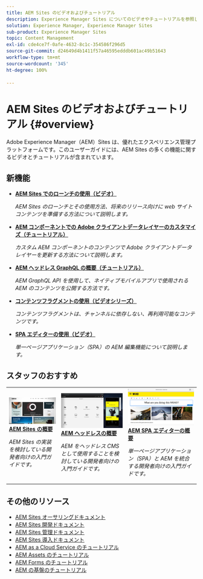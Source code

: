 ```yaml
---
title: AEM Sites のビデオおよびチュートリアル
description: Experience Manager Sites についてのビデオやチュートリアルを参照してください。AEM Sites のスタッフのおすすめと新機能をご確認ください。
solution: Experience Manager, Experience Manager Sites
sub-product: Experience Manager Sites
topic: Content Management
exl-id: cde4ce7f-0afe-4632-8c1c-354586f296d5
source-git-commit: d24649d4b1411f57a46595edddb601ac49b51643
workflow-type: tm+mt
source-wordcount: '345'
ht-degree: 100%

---
```


# AEM Sites のビデオおよびチュートリアル {#overview}

Adobe Experience Manager（AEM）Sites は、優れたエクスペリエンス管理プラットフォームです。このユーザーガイドには、AEM Sites の多くの機能に関するビデオとチュートリアルが含まれています。


<div id="whats-new-section">

## 新機能

* **[AEM Sites でのローンチの使用（ビデオ）](./page-authoring/launches.md)**

   *AEM Sites のローンチとその使用方法、将来のリリース向けに web サイトコンテンツを準備する方法について説明します。*

* **[AEM コンポーネントでの Adobe クライアントデータレイヤーのカスタマイズ（チュートリアル）](./integrations/adobe-client-data-layer/data-layer-customize.md)**

   *カスタム AEM コンポーネントのコンテンツで Adobe クライアントデータレイヤーを更新する方法について説明します。*

* **[AEM ヘッドレス GraphQL の概要（チュートリアル）](https://experienceleague.adobe.com/docs/experience-manager-learn/getting-started-with-aem-headless/graphql/overview.html?lang=ja)**

   *AEM GraphQL API を使用して、ネイティブモバイルアプリで使用される AEM のコンテンツを公開する方法です。*

* **[コンテンツフラグメントの使用（ビデオシリーズ）](./content-fragments/content-fragments-feature-video-use.md)**

   *コンテンツフラグメントは、チャンネルに依存しない、再利用可能なコンテンツです。*

* **[SPA エディターの使用（ビデオ）](./spa-editor/spa-editor-framework-feature-video-use.md)**

   *単一ページアプリケーション（SPA）の AEM 編集機能について説明します。*

</div>

<div id="recs-overview-body-1"></div>
<div id="recs-overview-body-2"></div>
<div id="recs-overview-body-3"></div>
<div id="recs-overview-body-4"></div>
<div id="recs-overview-body-5"></div>
<div id="recs-overview-body-6"></div>

<div id="staff-picks-section">

## スタッフのおすすめ

<table>
<tr>
  <td>
    <a href="https://experienceleague.adobe.com/docs/experience-manager-learn/getting-started-wknd-tutorial-develop/overview.html?lang=ja">
      <img alt="AEM Sites の概要 - WKND チュートリアル" src="./assets/aem-wknd-tutorial.png" />
    </a>
    <div>
      <a href="https://experienceleague.adobe.com/docs/experience-manager-learn/getting-started-wknd-tutorial-develop/overview.html?lang=ja">
    <strong>AEM Sites の概要</strong>
    </a>
    </div>
    <p>
    <em>AEM Sites の実装を検討している開発者向けの入門ガイドです。</em>
    <p>
  </td>
  <td>
    <a href="https://experienceleague.adobe.com/docs/experience-manager-learn/getting-started-with-aem-headless/overview.html?lang=ja">
    <img alt="AEM ヘッドレスの概要" src="./assets/aem-headless-tutorial.png" />
    </a>
    <div>
    <a href="https://experienceleague.adobe.com/docs/experience-manager-learn/getting-started-with-aem-headless/overview.html?lang=ja">
    <strong>AEM ヘッドレスの概要</strong>
    </a>
    </div>
    <p>
    <em>AEM をヘッドレス CMS として使用することを検討している開発者向けの入門ガイドです。</em>
    </p>
  </td>
  <td>
    <a href="https://experienceleague.adobe.com/docs/experience-manager-learn/getting-started-with-aem-headless/spa-editor/react/overview.html?lang=ja">
      <img alt="AEM SPA エディターの概要" src="./assets/aem-wknd-spa-editor-tutorial.png" />
    </a>
     <div>
      <a href="https://experienceleague.adobe.com/docs/experience-manager-learn/getting-started-with-aem-headless/spa-editor/react/overview.html?lang=ja">
        <strong>AEM SPA エディターの概要</strong>
      </a>
    </div>
    <p>
    <em>単一ページアプリケーション（SPA）と AEM を統合する開発者向けの入門ガイドです。</em>
    <p>
  </td>
</tr>
</table>

</div>

## その他のリソース

* [AEM Sites オーサリングドキュメント](https://experienceleague.adobe.com/docs/experience-manager-65/authoring/home.html?lang=ja)
* [AEM Sites 開発ドキュメント](https://experienceleague.adobe.com/docs/experience-manager-65/developing/home.html?lang=ja)
* [AEM Sites 管理ドキュメント](https://experienceleague.adobe.com/docs/experience-manager-65/administering/home.html?lang=ja)
* [AEM Sites 導入ドキュメント](https://experienceleague.adobe.com/docs/experience-manager-65/deploying/home.html?lang=ja)
* [AEM as a Cloud Service のチュートリアル](/help/cloud-service/overview.md)
* [AEM Assets のチュートリアル](/help/assets/overview.md)
* [AEM Forms のチュートリアル](/help/forms/overview.md)
* [AEM の基盤のチュートリアル](/help/foundation/overview.md)
